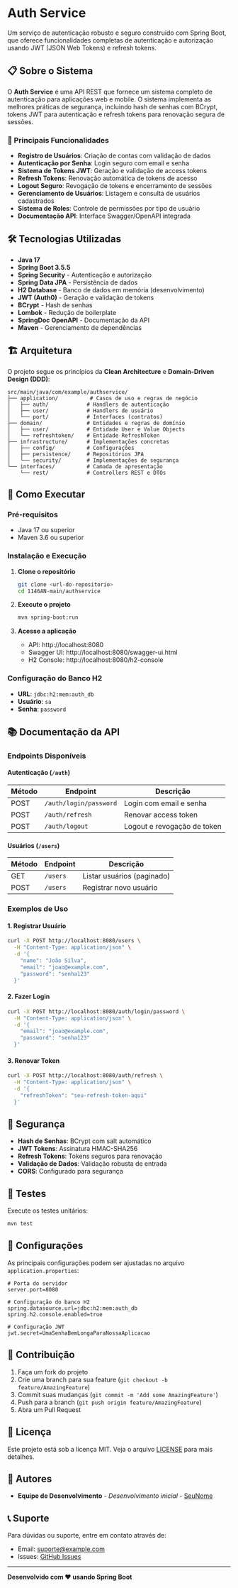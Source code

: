 # Auth Service

Um serviço de autenticação robusto e seguro construído com Spring Boot, que oferece funcionalidades completas de autenticação e autorização usando JWT (JSON Web Tokens) e refresh tokens.

## 📋 Sobre o Sistema

O **Auth Service** é uma API REST que fornece um sistema completo de autenticação para aplicações web e mobile. O sistema implementa as melhores práticas de segurança, incluindo hash de senhas com BCrypt, tokens JWT para autenticação e refresh tokens para renovação segura de sessões.

### 🚀 Principais Funcionalidades

- **Registro de Usuários**: Criação de contas com validação de dados
- **Autenticação por Senha**: Login seguro com email e senha
- **Sistema de Tokens JWT**: Geração e validação de access tokens
- **Refresh Tokens**: Renovação automática de tokens de acesso
- **Logout Seguro**: Revogação de tokens e encerramento de sessões
- **Gerenciamento de Usuários**: Listagem e consulta de usuários cadastrados
- **Sistema de Roles**: Controle de permissões por tipo de usuário
- **Documentação API**: Interface Swagger/OpenAPI integrada

## 🛠️ Tecnologias Utilizadas

- **Java 17**
- **Spring Boot 3.5.5**
- **Spring Security** - Autenticação e autorização
- **Spring Data JPA** - Persistência de dados
- **H2 Database** - Banco de dados em memória (desenvolvimento)
- **JWT (Auth0)** - Geração e validação de tokens
- **BCrypt** - Hash de senhas
- **Lombok** - Redução de boilerplate
- **SpringDoc OpenAPI** - Documentação da API
- **Maven** - Gerenciamento de dependências

## 🏗️ Arquitetura

O projeto segue os princípios da **Clean Architecture** e **Domain-Driven Design (DDD)**:

```
src/main/java/com/example/authservice/
├── application/          # Casos de uso e regras de negócio
│   ├── auth/            # Handlers de autenticação
│   ├── user/            # Handlers de usuário
│   └── port/            # Interfaces (contratos)
├── domain/              # Entidades e regras de domínio
│   ├── user/            # Entidade User e Value Objects
│   └── refreshtoken/    # Entidade RefreshToken
├── infrastructure/      # Implementações concretas
│   ├── config/          # Configurações
│   ├── persistence/     # Repositórios JPA
│   └── security/        # Implementações de segurança
└── interfaces/          # Camada de apresentação
    └── rest/            # Controllers REST e DTOs
```

## 🚀 Como Executar

### Pré-requisitos

- Java 17 ou superior
- Maven 3.6 ou superior

### Instalação e Execução

1. **Clone o repositório**
   ```bash
   git clone <url-do-repositorio>
   cd 1146AN-main/authservice
   ```

2. **Execute o projeto**
   ```bash
   mvn spring-boot:run
   ```

3. **Acesse a aplicação**
   - API: http://localhost:8080
   - Swagger UI: http://localhost:8080/swagger-ui.html
   - H2 Console: http://localhost:8080/h2-console

### Configuração do Banco H2

- **URL**: `jdbc:h2:mem:auth_db`
- **Usuário**: `sa`
- **Senha**: `password`

## 📚 Documentação da API

### Endpoints Disponíveis

#### Autenticação (`/auth`)

| Método | Endpoint | Descrição |
|--------|----------|-----------|
| POST | `/auth/login/password` | Login com email e senha |
| POST | `/auth/refresh` | Renovar access token |
| POST | `/auth/logout` | Logout e revogação de token |

#### Usuários (`/users`)

| Método | Endpoint | Descrição |
|--------|----------|-----------|
| GET | `/users` | Listar usuários (paginado) |
| POST | `/users` | Registrar novo usuário |

### Exemplos de Uso

#### 1. Registrar Usuário
```bash
curl -X POST http://localhost:8080/users \
  -H "Content-Type: application/json" \
  -d '{
    "name": "João Silva",
    "email": "joao@example.com",
    "password": "senha123"
  }'
```

#### 2. Fazer Login
```bash
curl -X POST http://localhost:8080/auth/login/password \
  -H "Content-Type: application/json" \
  -d '{
    "email": "joao@example.com",
    "password": "senha123"
  }'
```

#### 3. Renovar Token
```bash
curl -X POST http://localhost:8080/auth/refresh \
  -H "Content-Type: application/json" \
  -d '{
    "refreshToken": "seu-refresh-token-aqui"
  }'
```

## 🔐 Segurança

- **Hash de Senhas**: BCrypt com salt automático
- **JWT Tokens**: Assinatura HMAC-SHA256
- **Refresh Tokens**: Tokens seguros para renovação
- **Validação de Dados**: Validação robusta de entrada
- **CORS**: Configurado para segurança

## 🧪 Testes

Execute os testes unitários:

```bash
mvn test
```

## 📝 Configurações

As principais configurações podem ser ajustadas no arquivo `application.properties`:

```properties
# Porta do servidor
server.port=8080

# Configuração do banco H2
spring.datasource.url=jdbc:h2:mem:auth_db
spring.h2.console.enabled=true

# Configuração JWT
jwt.secret=UmaSenhaBemLongaParaNossaAplicacao
```

## 🤝 Contribuição

1. Faça um fork do projeto
2. Crie uma branch para sua feature (`git checkout -b feature/AmazingFeature`)
3. Commit suas mudanças (`git commit -m 'Add some AmazingFeature'`)
4. Push para a branch (`git push origin feature/AmazingFeature`)
5. Abra um Pull Request

## 📄 Licença

Este projeto está sob a licença MIT. Veja o arquivo [LICENSE](LICENSE) para mais detalhes.

## 👥 Autores

- **Equipe de Desenvolvimento** - *Desenvolvimento inicial* - [SeuNome](https://github.com/seuusuario)

## 📞 Suporte

Para dúvidas ou suporte, entre em contato através de:
- Email: suporte@example.com
- Issues: [GitHub Issues](https://github.com/seuusuario/authservice/issues)

---

**Desenvolvido com ❤️ usando Spring Boot**
